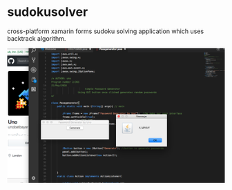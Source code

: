# sudokusolver
cross-platform xamarin forms sudoku solving application which uses backtrack algorithm. 

![alt text](https://github.com/unobatbayar/One-Program-A-Day-365-Days/blob/master/Images/preview.png)

